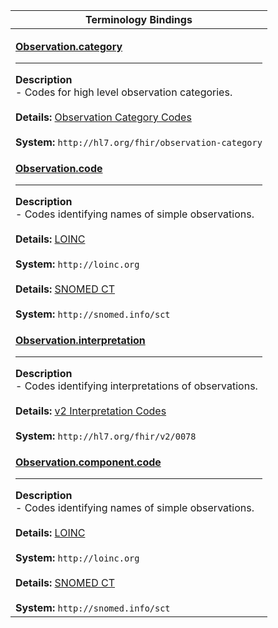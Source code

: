 |Terminology Bindings|
|---|
|<p>**[Observation.category](http://hl7.org/fhir/DSTU2/observation-definitions.html#Observation.category)**<hr>**Description**<br>- Codes for high level observation categories.<br><br>**Details:** [Observation Category Codes](http://hl7.org/fhir/dstu2/valueset-observation-category.html)<br><br>**System:** `http://hl7.org/fhir/observation-category`|
|<p>**[Observation.code](http://hl7.org/fhir/DSTU2/observation-definitions.html#Observation.code)**<hr>**Description**<br>- Codes identifying names of simple observations.<br><br>**Details:** [LOINC](http://hl7.org/fhir/dstu2/loinc.html)<br><br>**System:** `http://loinc.org`<br><br>**Details:** [SNOMED CT](http://hl7.org/fhir/dstu2/snomedct.html)<br><br>**System:** `http://snomed.info/sct`|
|<p>**[Observation.interpretation](http://hl7.org/fhir/DSTU2/observation-definitions.html#Observation.interpretation)**<hr>**Description**<br>- Codes identifying interpretations of observations.<br><br>**Details:** [v2 Interpretation Codes](http://hl7.org/fhir/dstu2/valueset-observation-interpretation.html)<br><br>**System:** `http://hl7.org/fhir/v2/0078`|
|<p>**[Observation.component.code](http://hl7.org/fhir/DSTU2/observation-definitions.html#Observation.component.code)**<hr>**Description**<br>- Codes identifying names of simple observations.<br><br>**Details:** [LOINC](http://hl7.org/fhir/dstu2/loinc.html)<br><br>**System:** `http://loinc.org`<br><br>**Details:** [SNOMED CT](http://hl7.org/fhir/dstu2/snomedct.html)<br><br>**System:** `http://snomed.info/sct`|